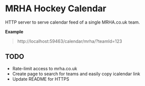 # MRHA Hockey Calendar 
HTTP server to serve calendar feed of a single MRHA.co.uk team. 

**Example**
>http://localhost:59463/calendar/mrha/?teamId=123

## TODO 

* Rate-limit access to mrha.co.uk 
* Create page to search for teams and easily copy icalendar link
* Update README for HTTPS